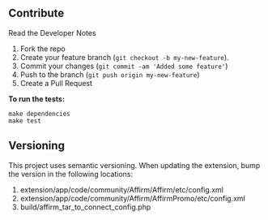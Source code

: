 Contribute
----------

Read the Developer Notes

1. Fork the repo
2. Create your feature branch (```git checkout -b my-new-feature```).
3. Commit your changes (```git commit -am 'Added some feature'```)
4. Push to the branch (```git push origin my-new-feature```)
5. Create a Pull Request

**To run the tests:**

```
make dependencies
make test
```

Versioning
----------

This project uses semantic versioning. When updating the extension, bump the
version in the following locations:

1. extension/app/code/community/Affirm/Affirm/etc/config.xml
1. extension/app/code/community/Affirm/AffirmPromo/etc/config.xml
1. build/affirm_tar_to_connect_config.php
